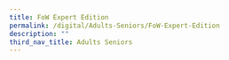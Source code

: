 ```yaml
---
title: FoW Expert Edition
permalink: /digital/Adults-Seniors/FoW-Expert-Edition
description: ""
third_nav_title: Adults Seniors
---
```


